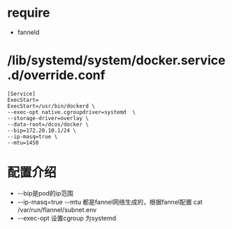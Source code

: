
# require
- fanneld
# /lib/systemd/system/docker.service.d/override.conf
```
[Service]
ExecStart=
ExecStart=/usr/bin/dockerd \
--exec-opt native.cgroupdriver=systemd  \
--storage-driver=overlay \
--data-root=/dcos/docker \
--bip=172.20.10.1/24 \
--ip-masq=true \
--mtu=1450
```

# 配置介绍
- --bip是pod的ip范围
- --ip-masq=true --mtu 都是fannel网络生成的，根据fannel配置 cat /var/run/flannel/subnet.env
- --exec-opt 设置cgroup 为systemd